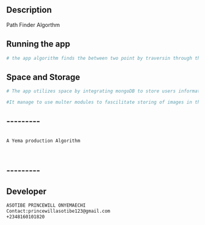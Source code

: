 ## Description

Path Finder Algorthm



## Running the app

```bash
# the app algorithm finds the between two point by traversin through the maze

```

## Space and Storage

```bash
# The app utilizes space by integrating mongoDB to store users information and images

#It manage to use multer modules to fascilitate storing of images in the mongoDB platform

```


## ---------
```bash

A Yema production Algorithm




```
## ---------



## Developer
```bash
ASOTIBE PRINCEWILL ONYEMAECHI
Contact:princewillasotibe123@gmail.com
+2348160101820
```


